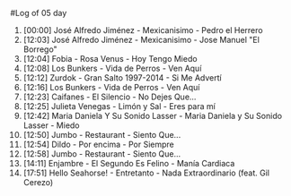 #Log of 05 day

1. [00:00] José Alfredo Jiménez - Mexicanisimo - Pedro el Herrero
1. [12:03] José Alfredo Jiménez - Mexicanisimo - Jose Manuel "El Borrego"
1. [12:04] Fobia - Rosa Venus - Hoy Tengo Miedo
1. [12:08] Los Bunkers - Vida de Perros - Ven Aquí
1. [12:12] Zurdok - Gran Salto 1997-2014 - Si Me Advertí
1. [12:16] Los Bunkers - Vida de Perros - Ven Aquí
1. [12:23] Caifanes - El Silencio - No Dejes Que...
1. [12:25] Julieta Venegas - Limón y Sal - Eres para mí
1. [12:42] Maria Daniela Y Su Sonido Lasser - Maria Daniela y Su Sonido Lasser - Miedo
1. [12:50] Jumbo - Restaurant - Siento Que...
1. [12:54] Dildo - Por encima - Por Siempre
1. [12:58] Jumbo - Restaurant - Siento Que...
1. [14:11] Enjambre - El Segundo Es Felino - Manía Cardiaca
1. [17:51] Hello Seahorse! - Entretanto - Nada Extraordinario (feat. Gil Cerezo)
